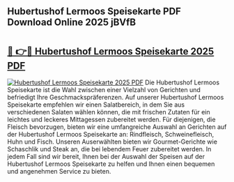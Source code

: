 ## Hubertushof Lermoos Speisekarte PDF Download Online 2025 jBVfB

# <h2><a href="http://gc9eye1.nevu.top/?p=Hubertushof+Lermoos+Speisekarte">🔗 👉🔴 Hubertushof Lermoos Speisekarte 2025 PDF</a></h2>

[![Hubertushof Lermoos Speisekarte 2025 PDF](https://i.imgur.com/dBaPXMq.png)](http://gc9eye1.nevu.top/?p=Hubertushof+Lermoos+Speisekarte)
Die Hubertushof Lermoos Speisekarte ist die Wahl zwischen einer Vielzahl von Gerichten und befriedigt Ihre Geschmackspräferenzen. Auf unserer Hubertushof Lermoos Speisekarte empfehlen wir einen Salatbereich, in dem Sie aus verschiedenen Salaten wählen können, die mit frischen Zutaten für ein leichtes und leckeres Mittagessen zubereitet werden. Für diejenigen, die Fleisch bevorzugen, bieten wir eine umfangreiche Auswahl an Gerichten auf der Hubertushof Lermoos Speisekarte an: Rindfleisch, Schweinefleisch, Huhn und Fisch. Unseren Auserwählten bieten wir Gourmet-Gerichte wie Schaschlik und Steak an, die bei lebendem Feuer zubereitet werden. In jedem Fall sind wir bereit, Ihnen bei der Auswahl der Speisen auf der Hubertushof Lermoos Speisekarte zu helfen und Ihnen einen bequemen und angenehmen Service zu bieten.
